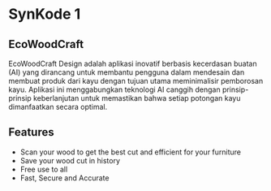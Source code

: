 # SynKode 1
## EcoWoodCraft

EcoWoodCraft Design adalah aplikasi inovatif berbasis kecerdasan buatan (AI) yang dirancang untuk membantu pengguna dalam mendesain dan membuat produk dari kayu dengan tujuan utama meminimalisir pemborosan kayu. Aplikasi ini menggabungkan teknologi AI canggih dengan prinsip-prinsip keberlanjutan untuk memastikan bahwa setiap potongan kayu dimanfaatkan secara optimal.


## Features

- Scan your wood to get the best cut and efficient for your furniture
- Save your wood cut in history
- Free use to all
- Fast, Secure and Accurate
